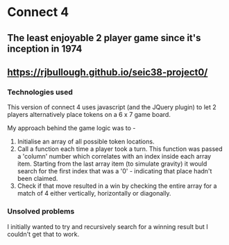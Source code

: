 # Connect 4

## The **least** enjoyable 2 player game since it's inception in 1974

## https://rjbullough.github.io/seic38-project0/

### Technologies used

This version of connect 4 uses javascript (and the JQuery plugin) to let 2 players alternatively place tokens on a 6 x 7 game board.

My approach behind the game logic was to -

1. Initialise an array of all possible token locations.
2. Call a function each time a player took a turn. This function was passed a 'column' number which correlates with an index inside each array item. Starting from the last array item (to simulate gravity) it would search for the first index that was a '0' - indicating that place hadn't been claimed.
3. Check if that move resulted in a win by checking the entire array for a match of 4 either vertically, horizontally or diagonally.

### Unsolved problems

I initially wanted to try and recursively search for a winning result but I couldn't get that to work.
